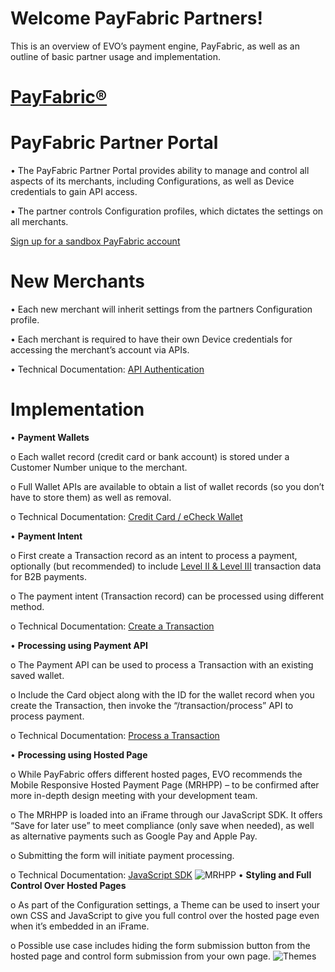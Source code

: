 # Welcome PayFabric Partners! 

This is an overview of EVO’s payment engine, PayFabric, as well as an outline of basic partner usage and implementation.


# [PayFabric®](https://github.com/PayFabric/Portal/tree/master/PayFabric) 
# PayFabric Partner Portal

•	The PayFabric Partner Portal provides ability to manage and control all aspects of its merchants, including Configurations, as well as Device credentials to gain API access.

•	The partner controls Configuration profiles, which dictates the settings on all merchants.

[Sign up for a sandbox PayFabric account](https://sandbox.payfabric.com/Portal/Account/Register)
 

# New Merchants

•	Each new merchant will inherit settings from the partners Configuration profile.

•	Each merchant is required to have their own Device credentials for accessing the merchant’s account via APIs.

•	Technical Documentation: [API Authentication](https://github.com/PayFabric/APIs/blob/master/PayFabric/Sections/Authentication.md) 

# Implementation

•	**Payment Wallets**

o	Each wallet record (credit card or bank account) is stored under a Customer Number unique to the merchant.

o	Full Wallet APIs are available to obtain a list of wallet records (so you don’t have to store them) as well as removal.

o	Technical Documentation: [Credit Card / eCheck Wallet](https://github.com/PayFabric/APIs/blob/master/PayFabric/Sections/Wallets.md#credit-card--echeck-wallet)

•	**Payment Intent**

o	First create a Transaction record as an intent to process a payment, optionally (but recommended) to include [Level II & Level III](https://github.com/PayFabric/APIs/blob/master/PayFabric/Sections/Level%202%20and%20Level%203%20Fields.md) transaction data for B2B payments.

o	The payment intent (Transaction record) can be processed using different method.

o	Technical Documentation: [Create a Transaction](https://github.com/PayFabric/APIs/blob/master/PayFabric/Sections/Transactions.md#create-a-transaction)

•	**Processing using Payment API**

o	The Payment API can be used to process a Transaction with an existing saved wallet.

o	Include the Card object along with the ID for the wallet record when you create the Transaction, then invoke the “/transaction/process” API to process payment.

o	Technical Documentation: [Process a Transaction](https://github.com/PayFabric/APIs/blob/master/PayFabric/Sections/Transactions.md#process-a-transaction)

•	**Processing using Hosted Page**

o	While PayFabric offers different hosted pages, EVO recommends the Mobile Responsive Hosted Payment Page (MRHPP) – to be confirmed after more in-depth design meeting with your development team.
 
o	The MRHPP is loaded into an iFrame through our JavaScript SDK.  It offers “Save for later use” to meet compliance (only save when needed), as well as alternative payments such as Google Pay and Apple Pay.

o	Submitting the form will initiate payment processing.

o	Technical Documentation: [JavaScript SDK](https://github.com/PayFabric/Portal/blob/master/PayFabric/Sections/JavaScript%20SDK.md)
![MRHPP](https://user-images.githubusercontent.com/109090573/206205716-5725007b-10a2-4b26-a65e-334d96b9a89b.png)
•	**Styling and Full Control Over Hosted Pages**

o	As part of the Configuration settings, a Theme can be used to insert your own CSS and JavaScript to give you full control over the hosted page even when it’s embedded in an iFrame.

o	Possible use case includes hiding the form submission button from the hosted page and control form submission from your own page.
![Themes](https://user-images.githubusercontent.com/109090573/206207176-c98b4941-c084-4615-b454-0de25fed8aab.png)
